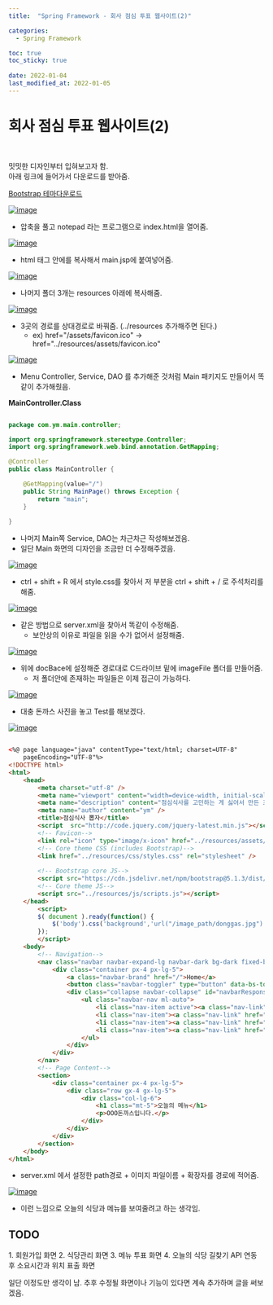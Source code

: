 ```yaml
---
title:  "Spring Framework - 회사 점심 투표 웹사이트(2)"

categories:
  - Spring Framework

toc: true
toc_sticky: true
 
date: 2022-01-04
last_modified_at: 2022-01-05
---
```


<h1>회사 점심 투표 웹사이트(2)</h1>

<br/>

밋밋한 디자인부터 입혀보고자 함. <br/>
아래 링크에 들어가서 다운로드를 받아줌.

[Bootstrap 테마다운로드](https://startbootstrap.com/template/the-big-picture)

[![image](https://user-images.githubusercontent.com/56810348/148030564-4c5db3b4-5b0b-4363-ba28-1a6a3c4be66e.png)](https://user-images.githubusercontent.com/56810348/148030564-4c5db3b4-5b0b-4363-ba28-1a6a3c4be66e.png)

- 압축을 풀고 notepad 라는 프로그램으로 index.html을 열어줌.


[![image](https://user-images.githubusercontent.com/56810348/148031899-0b3801cd-8da0-4dd8-a2bb-44a6c4b48220.png)](https://user-images.githubusercontent.com/56810348/148031899-0b3801cd-8da0-4dd8-a2bb-44a6c4b48220.png)

- html 태그 안에를 복사해서 main.jsp에 붙여넣어줌.


[![image](https://user-images.githubusercontent.com/56810348/148032678-15c9dd79-fba4-466c-8c38-b7ee2e4266f3.png)](https://user-images.githubusercontent.com/56810348/148032678-15c9dd79-fba4-466c-8c38-b7ee2e4266f3.png)

- 나머지 폴더 3개는 resources 아래에 복사해줌.


[![image](https://user-images.githubusercontent.com/56810348/148032821-c475fa12-a485-434b-8d0c-8e552033f85a.png)](https://user-images.githubusercontent.com/56810348/148032821-c475fa12-a485-434b-8d0c-8e552033f85a.png)

- 3곳의 경로를 상대경로로 바꿔줌. (../resources 추가해주면 된다.)
  - ex) href="/assets/favicon.ico" -> href="../resources/assets/favicon.ico"


[![image](https://user-images.githubusercontent.com/56810348/148175989-48a80aca-043d-4fa0-b687-39a54911fec1.png)](https://user-images.githubusercontent.com/56810348/148175989-48a80aca-043d-4fa0-b687-39a54911fec1.png)

- Menu Controller, Service, DAO 를 추가해준 것처럼 Main 패키지도 만들어서 똑같이 추가해줬음.

**MainController.Class**
```java

package com.ym.main.controller;

import org.springframework.stereotype.Controller;
import org.springframework.web.bind.annotation.GetMapping;

@Controller
public class MainController {

	@GetMapping(value="/")
	public String MainPage() throws Exception {
		return "main";
	}
	
}

```

- 나머지 Main쪽 Service, DAO는 차근차근 작성해보겠음.
- 일단 Main 화면의 디자인을 조금만 더 수정해주겠음.


[![image](https://user-images.githubusercontent.com/56810348/148178708-79a92196-3c9b-431a-8fc1-09bb5553fd19.png)](https://user-images.githubusercontent.com/56810348/148178708-79a92196-3c9b-431a-8fc1-09bb5553fd19.png)

- ctrl + shift + R 에서 style.css를 찾아서 저 부분을 ctrl + shift + / 로 주석처리를 해줌.


[![image](https://user-images.githubusercontent.com/56810348/148179987-7fe56153-457b-41ac-ae4e-6a2588d6a476.png)](https://user-images.githubusercontent.com/56810348/148179987-7fe56153-457b-41ac-ae4e-6a2588d6a476.png)

- 같은 방법으로 server.xml을 찾아서 똑같이 수정해줌.
  - 보안상의 이유로 파일을 읽을 수가 없어서 설정해줌.


[![image](https://user-images.githubusercontent.com/56810348/148180251-81c9e618-f742-4a80-80a4-356c0ac2f308.png)](https://user-images.githubusercontent.com/56810348/148180251-81c9e618-f742-4a80-80a4-356c0ac2f308.png)

- 위에 docBace에 설정해준 경로대로 C드라이브 밑에 imageFile 폴더를 만들어줌.
  - 저 폴더안에 존재하는 파일들은 이제 접근이 가능하다.


[![image](https://user-images.githubusercontent.com/56810348/148180691-19c3d0c9-e563-49c2-86dc-949a2c35821b.png)](https://user-images.githubusercontent.com/56810348/148180691-19c3d0c9-e563-49c2-86dc-949a2c35821b.png)

- 대충 돈까스 사진을 놓고 Test를 해보겠다.


[![image](https://user-images.githubusercontent.com/56810348/148180900-e540ce93-b223-43dc-812c-2cc1042f479f.png)](https://user-images.githubusercontent.com/56810348/148180900-e540ce93-b223-43dc-812c-2cc1042f479f.png)

```html

<%@ page language="java" contentType="text/html; charset=UTF-8"
    pageEncoding="UTF-8"%>
<!DOCTYPE html>
<html>
	<head>
        <meta charset="utf-8" />
        <meta name="viewport" content="width=device-width, initial-scale=1, shrink-to-fit=no" />
        <meta name="description" content="점심식사를 고민하는 게 싫어서 만든 프로그램" />
        <meta name="author" content="ym" />
        <title>점심식사 뽑자</title>
        <script  src="http://code.jquery.com/jquery-latest.min.js"></script>
        <!-- Favicon-->
        <link rel="icon" type="image/x-icon" href="../resources/assets/favicon.ico" />
        <!-- Core theme CSS (includes Bootstrap)-->
        <link href="../resources/css/styles.css" rel="stylesheet" />
        
        <!-- Bootstrap core JS-->
        <script src="https://cdn.jsdelivr.net/npm/bootstrap@5.1.3/dist/js/bootstrap.bundle.min.js"></script>
        <!-- Core theme JS-->
        <script src="../resources/js/scripts.js"></script>
    </head>
    	<script>
    	$( document ).ready(function() {
    	    $('body').css('background','url("/image_path/donggas.jpg") no-repeat center center fixed');
    	});
    	</script>
    <body>
        <!-- Navigation-->
        <nav class="navbar navbar-expand-lg navbar-dark bg-dark fixed-bottom">
            <div class="container px-4 px-lg-5">
                <a class="navbar-brand" href="/">Home</a>
                <button class="navbar-toggler" type="button" data-bs-toggle="collapse" data-bs-target="#navbarResponsive" aria-controls="navbarResponsive" aria-expanded="false" aria-label="Toggle navigation"><span class="navbar-toggler-icon"></span></button>
                <div class="collapse navbar-collapse" id="navbarResponsive">
                    <ul class="navbar-nav ml-auto">
                        <li class="nav-item active"><a class="nav-link" href="#!">Home</a></li>
                        <li class="nav-item"><a class="nav-link" href="#!">About</a></li>
                        <li class="nav-item"><a class="nav-link" href="#!">Services</a></li>
                        <li class="nav-item"><a class="nav-link" href="#!">Contact</a></li>
                    </ul>
                </div>
            </div>
        </nav>
        <!-- Page Content-->
        <section>
            <div class="container px-4 px-lg-5">
                <div class="row gx-4 gx-lg-5">
                    <div class="col-lg-6">
                        <h1 class="mt-5">오늘의 메뉴</h1>
                        <p>OOO돈까스입니다.</p>
                    </div>
                </div>
            </div>
        </section>
    </body>
</html>

```

- server.xml 에서 설정한 path경로 + 이미지 파일이름 + 확장자를 경로에 적어줌.


[![image](https://user-images.githubusercontent.com/56810348/148181807-30638e96-bc0d-4873-9549-fb7de4cb6e7e.png)](https://user-images.githubusercontent.com/56810348/148181807-30638e96-bc0d-4873-9549-fb7de4cb6e7e.png)

- 이런 느낌으로 오늘의 식당과 메뉴를 보여줄려고 하는 생각임.

<h2>TODO</h2>
1. 회원가입 화면
2. 식당관리 화면
3. 메뉴 투표 화면
4. 오늘의 식당 길찾기 API 연동 후 소요시간과 위치 표출 화면
   
일단 이정도만 생각이 남. 추후 수정될 화면이나 기능이 있다면 계속 추가하며 글을 써보겠음.

